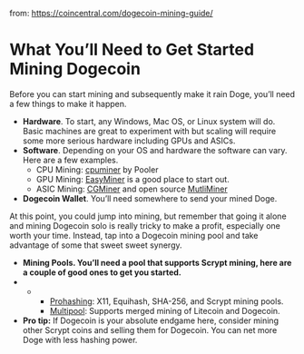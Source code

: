 from: https://coincentral.com/dogecoin-mining-guide/

# What You’ll Need to Get Started Mining Dogecoin

Before you can start mining and subsequently make it rain Doge, you’ll need a few things to make it happen.

-   **Hardware**. To start, any Windows, Mac OS, or Linux system will do. Basic machines are great to experiment with but scaling will require some more serious hardware including GPUs and ASICs.
-   **Software**. Depending on your OS and hardware the software can vary. Here are a few examples.
    -   CPU Mining: [cpuminer](https://sourceforge.net/projects/cpuminer/) by Pooler
    -   GPU Mining: [EasyMiner](https://sourceforge.net/projects/easyminer/?source=directory) is a good place to start out.
    -   ASIC Mining: [CGMiner](https://sourceforge.net/projects/cgminer/) and open source [MutliMiner](https://github.com/nwoolls/MultiMiner/releases)
-   **Dogecoin Wallet**. You’ll need somewhere to send your mined Doge.

At this point, you could jump into mining, but remember that going it alone and mining Dogecoin solo is really tricky to make a profit, especially one worth your time. Instead, tap into a Dogecoin mining pool and take advantage of some that sweet sweet synergy.

-   **Mining Pools. You’ll need a pool that supports Scrypt mining, here are a couple of good ones to get you started.**
-   -   -   [Prohashing](https://prohashing.com/): X11, Equihash, SHA-256, and Scrypt mining pools.
        -   [Multipool](https://www.multipool.us/dashboard/pool/doge): Supports merged mining of Litecoin and Dogecoin.
-   **Pro tip:** If Dogecoin is your absolute endgame here, consider mining other Scrypt coins and selling them for Dogecoin. You can net more Doge with less hashing power.